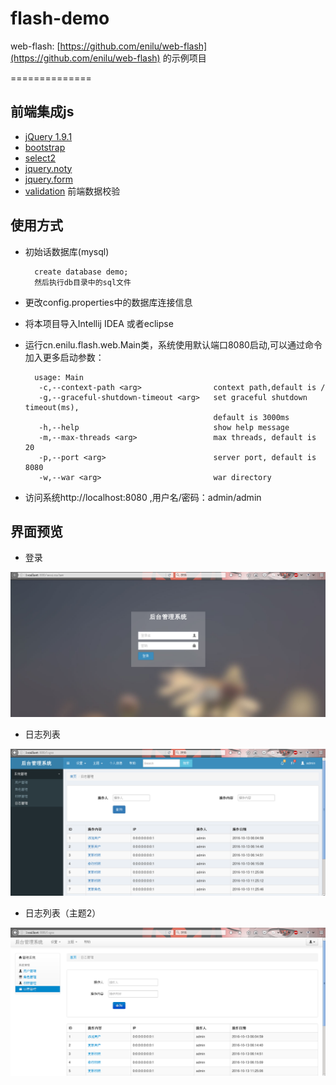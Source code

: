 # flash-demo
web-flash: [https://github.com/enilu/web-flash](https://github.com/enilu/web-flash) 的示例项目


==============
## 前端集成js

* [jQuery 1.9.1](http://jquery.com/)
* [bootstrap](http://twitter.github.com/bootstrap/)
* [select2](http://ivaynberg.github.com/select2/)
* [jquery.noty](http://needim.github.com/noty/)
* [jquery.form](http://www.malsup.com/jquery/form/)
* [validation](https://github.com/jzaefferer/jquery-validation) 前端数据校验 

## 使用方式
   
- 初始话数据库(mysql)
 
        create database demo;
        然后执行db目录中的sql文件
 
- 更改config.properties中的数据库连接信息
- 将本项目导入Intellij IDEA 或者eclipse
- 运行cn.enilu.flash.web.Main类，系统使用默认端口8080启动,可以通过命令加入更多启动参数：

        usage: Main
         -c,--context-path <arg>                context path,default is /
         -g,--graceful-shutdown-timeout <arg>   set graceful shutdown timeout(ms),
                                                default is 3000ms
         -h,--help                              show help message
         -m,--max-threads <arg>                 max threads, default is 20
         -p,--port <arg>                        server port, default is 8080
         -w,--war <arg>                         war directory
         
- 访问系统http://localhost:8080 ,用户名/密码：admin/admin

## 界面预览

- 登录

![login](doc/login.png)

- 日志列表

![log](doc/log.png)


- 日志列表（主题2）

![log2](doc/log2.png)
